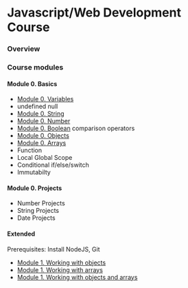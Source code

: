 # Javascript/Web Development Course
### Overview


### Course modules 
#### Module 0. Basics
 - [Module 0. Variables](variables.md/)
 - undefined null
- [Module 0. String](string.md/)
- [Module 0. Number](number.md/)
- [Module 0. Boolean](boolean.md/)
comparison operators
- [Module 0. Objects](objects.md/)
- [Module 0. Arrays](arrays.md/)
- Function
- Local Global Scope
- Conditional if/else/switch
- Immutabilty 

#### Module 0. Projects
- Number Projects
- String Projects
- Date Projects


#### Extended
Prerequisites:
Install NodeJS, Git

- [Module 1. Working with objects](working-with-objects.md/)
- [Module 1. Working with arrays](working-with-arrays.md/)
- [Module 1. Working with objects and arrays](working-with-objects-and-arrays.md/)
   
    
